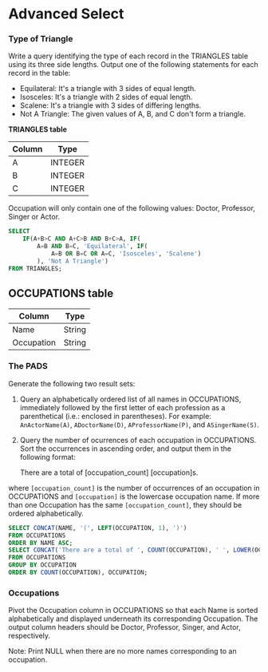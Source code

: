 # Advanced Select

### Type of Triangle
Write a query identifying the type of each record in the TRIANGLES table using its three side lengths. Output one of the following statements for each record in the table:

 * Equilateral: It's a triangle with 3 sides of equal length.
 * Isosceles: It's a triangle with 2 sides of equal length.
 * Scalene: It's a triangle with 3 sides of differing lengths.
 * Not A Triangle: The given values of A, B, and C don't form a triangle.

**TRIANGLES table**

<center>

| Column | Type    |
|--------|---------|
| A      | INTEGER |
| B      | INTEGER |
| C      | INTEGER |
</center>
Occupation will only contain one of the following values: Doctor, Professor, Singer or Actor.


~~~~sql
SELECT 
    IF(A+B>C AND A+C>B AND B+C>A, IF(
        A=B AND B=C, 'Equilateral', IF(
            A=B OR B=C OR A=C, 'Isosceles', 'Scalene')
        ), 'Not A Triangle')
FROM TRIANGLES;
~~~~

## OCCUPATIONS table

<center>

| Column     | Type   |
|------------|--------|
| Name       | String |
| Occupation | String |
</center>

### The PADS

Generate the following two result sets:

 1. Query an alphabetically ordered list of all names in OCCUPATIONS, immediately followed by the first letter of each profession as a parenthetical (i.e.: enclosed in parentheses). For example: `AnActorName(A)`, `ADoctorName(D)`, `AProfessorName(P)`, and `ASingerName(S)`.
 2. Query the number of ocurrences of each occupation in OCCUPATIONS. Sort the occurrences in ascending order, and output them in the following format:

	There are a total of [occupation_count] [occupation]s.

where `[occupation_count]` is the number of occurrences of an occupation in OCCUPATIONS and `[occupation]` is the lowercase occupation name. If more than one Occupation has the same `[occupation_count]`, they should be ordered alphabetically.

~~~~sql
SELECT CONCAT(NAME, '(', LEFT(OCCUPATION, 1), ')')
FROM OCCUPATIONS
ORDER BY NAME ASC;
SELECT CONCAT('There are a total of ', COUNT(OCCUPATION), ' ', LOWER(OCCUPATION), 's.')
FROM OCCUPATIONS
GROUP BY OCCUPATION
ORDER BY COUNT(OCCUPATION), OCCUPATION;
~~~~

### Occupations

Pivot the Occupation column in OCCUPATIONS so that each Name is sorted alphabetically and displayed underneath its corresponding Occupation. The output column headers should be Doctor, Professor, Singer, and Actor, respectively.

Note: Print NULL when there are no more names corresponding to an occupation.

















